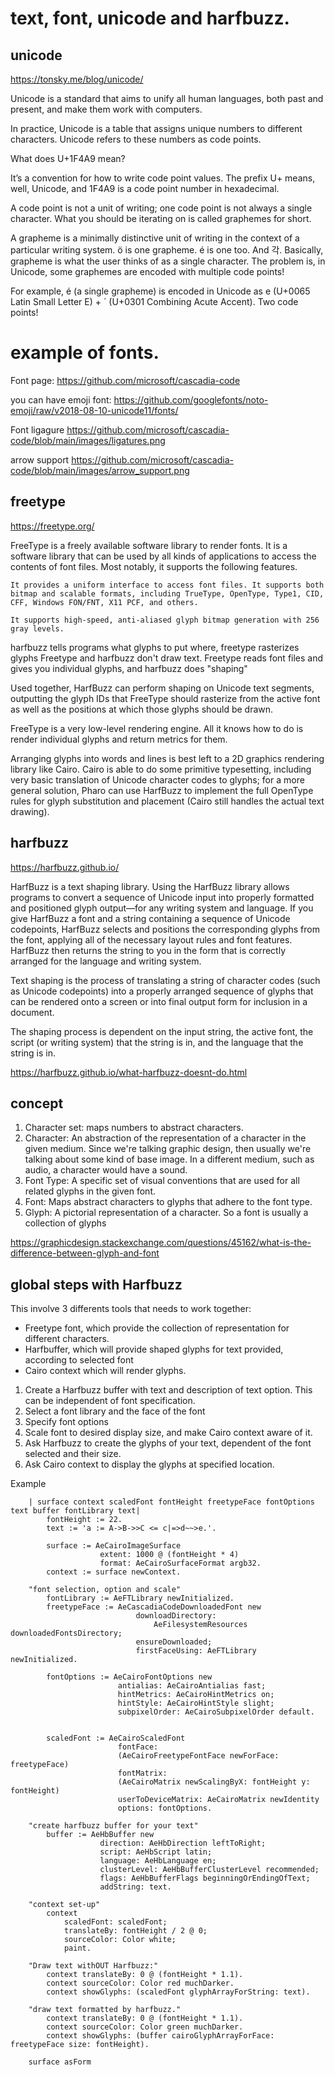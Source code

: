 # text, font, unicode and harfbuzz.

## unicode

https://tonsky.me/blog/unicode/

Unicode is a standard that aims to unify all human languages, both past and present, and make them work with computers.

In practice, Unicode is a table that assigns unique numbers to different characters. Unicode refers to these numbers as code points.

What does U+1F4A9 mean?

It’s a convention for how to write code point values. The prefix U+ means, well, Unicode, and 1F4A9 is a code point number in hexadecimal.

A code point is not a unit of writing; one code point is not always a single character. What you should be iterating on is called graphemes for short.

A grapheme is a minimally distinctive unit of writing in the context of a particular writing system. ö is one grapheme. é is one too. And 각. Basically, grapheme is what the user thinks of as a single character. The problem is, in Unicode, some graphemes are encoded with multiple code points!

For example, é (a single grapheme) is encoded in Unicode as e (U+0065 Latin Small Letter E) + ´ (U+0301 Combining Acute Accent). Two code points!

# example of fonts.

Font page: https://github.com/microsoft/cascadia-code

you can have emoji font: https://github.com/googlefonts/noto-emoji/raw/v2018-08-10-unicode11/fonts/


Font ligagure
https://github.com/microsoft/cascadia-code/blob/main/images/ligatures.png

arrow support
https://github.com/microsoft/cascadia-code/blob/main/images/arrow_support.png

## freetype
https://freetype.org/

FreeType is a freely available software library to render fonts. It is a software library that can be used by all kinds of applications to access the contents of font files. Most notably, it supports the following features.

    It provides a uniform interface to access font files. It supports both bitmap and scalable formats, including TrueType, OpenType, Type1, CID, CFF, Windows FON/FNT, X11 PCF, and others.

    It supports high-speed, anti-aliased glyph bitmap generation with 256 gray levels.


harfbuzz tells programs what glyphs to put where, freetype rasterizes glyphs 
Freetype and harfbuzz don't draw text. Freetype reads font files and gives you individual glyphs, and harfbuzz does "shaping"

Used together, HarfBuzz can perform shaping on Unicode text segments, outputting the glyph IDs that FreeType should rasterize from the active font as well as the positions at which those glyphs should be drawn. 


FreeType is a very low-level rendering engine. All it knows how to do is render individual glyphs and return metrics for them.

Arranging glyphs into words and lines is best left to a 2D graphics rendering library like Cairo. Cairo is able to do some primitive typesetting, including very basic translation of Unicode character codes to glyphs; for a more general solution, Pharo can use HarfBuzz to implement the full OpenType rules for glyph substitution and placement (Cairo still handles the actual text drawing).

## harfbuzz
https://harfbuzz.github.io/

HarfBuzz is a text shaping library. Using the HarfBuzz library allows programs to convert a sequence of Unicode input into properly formatted and positioned glyph output—for any writing system and language. If you give HarfBuzz a font and a string containing a sequence of Unicode codepoints, HarfBuzz selects and positions the corresponding glyphs from the font, applying all of the necessary layout rules and font features. HarfBuzz then returns the string to you in the form that is correctly arranged for the language and writing system. 

 Text shaping is the process of translating a string of character codes (such as Unicode codepoints) into a properly arranged sequence of glyphs that can be rendered onto a screen or into final output form for inclusion in a document.

The shaping process is dependent on the input string, the active font, the script (or writing system) that the string is in, and the language that the string is in. 

https://harfbuzz.github.io/what-harfbuzz-doesnt-do.html

## concept

1. Character set: maps numbers to abstract characters.
2. Character: An abstraction of the representation of a character in the given medium. Since we're talking graphic design, then usually we're talking about some kind of base image. In a different medium, such as audio, a character would have a sound.
3. Font Type: A specific set of visual conventions that are used for all related glyphs in the given font.
4. Font: Maps abstract characters to glyphs that adhere to the font type.
5. Glyph: A pictorial representation of a character.
So a font is usually a collection of glyphs

https://graphicdesign.stackexchange.com/questions/45162/what-is-the-difference-between-glyph-and-font

## global steps with Harfbuzz

This involve 3 differents tools that needs to work together:

- Freetype font, which provide the collection of representation for different characters. 
- Harfbuffer, which will provide shaped glyphs for text provided, according to selected font
- Cairo context which will render glyphs.

1. Create a Harfbuzz buffer with text and description of text option. This can be independent of font specification.
2. Select a font library and the face of the font
3. Specify font options
4. Scale font to desired display size, and make Cairo context aware of it.
5. Ask Harfbuzz to create the glyphs of your text, dependent of the font selected and their size.
6. Ask Cairo context to display the glyphs at specified location.

Example

```smalltalk
    | surface context scaledFont fontHeight freetypeFace fontOptions text buffer fontLibrary text|
        fontHeight := 22.
        text := 'a := A->B->>C <= c|=>d~~>e.'.

        surface := AeCairoImageSurface
                    extent: 1000 @ (fontHeight * 4)
                    format: AeCairoSurfaceFormat argb32.
        context := surface newContext.

    "font selection, option and scale"
        fontLibrary := AeFTLibrary newInitialized.
        freetypeFace := AeCascadiaCodeDownloadedFont new
                            downloadDirectory:
                                AeFilesystemResources downloadedFontsDirectory;
                            ensureDownloaded;
                            firstFaceUsing: AeFTLibrary newInitialized.
            
        fontOptions := AeCairoFontOptions new
                        antialias: AeCairoAntialias fast;
                        hintMetrics: AeCairoHintMetrics on;
                        hintStyle: AeCairoHintStyle slight;
                        subpixelOrder: AeCairoSubpixelOrder default.


        scaledFont := AeCairoScaledFont
                        fontFace:
                        (AeCairoFreetypeFontFace newForFace: freetypeFace)
                        fontMatrix:
                        (AeCairoMatrix newScalingByX: fontHeight y: fontHeight)
                        userToDeviceMatrix: AeCairoMatrix newIdentity
                        options: fontOptions.

    "create harfbuzz buffer for your text"
        buffer := AeHbBuffer new
                    direction: AeHbDirection leftToRight;
                    script: AeHbScript latin;
                    language: AeHbLanguage en;
                    clusterLevel: AeHbBufferClusterLevel recommended;
                    flags: AeHbBufferFlags beginningOrEndingOfText;
                    addString: text.

    "context set-up"
        context
            scaledFont: scaledFont;
            translateBy: fontHeight / 2 @ 0;
            sourceColor: Color white;
            paint.

    "Draw text withOUT Harfbuzz:"
        context translateBy: 0 @ (fontHeight * 1.1).
        context sourceColor: Color red muchDarker.
        context showGlyphs: (scaledFont glyphArrayForString: text).

    "draw text formatted by harfbuzz."
        context translateBy: 0 @ (fontHeight * 1.1).
        context sourceColor: Color green muchDarker.
        context showGlyphs: (buffer cairoGlyphArrayForFace: freetypeFace size: fontHeight).

    surface asForm
```
